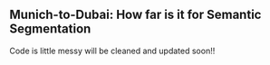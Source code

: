 ## Munich-to-Dubai: How far is it for Semantic Segmentation
Code is little messy will be cleaned and updated soon!!
